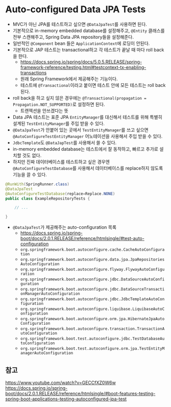 # Auto-configured Data JPA Tests

- MVC가 아닌 JPA를 테스트하고 싶으면 ```@DataJpaTest```를 사용하면 된다.
- 기본적으로 in-memory embedded database를 설정해주고, ```@Entity``` 클래스를 전부 스캔해주고,
Spring Data JPA repository들을 설정해준다.
- 일반적인 ```@Component``` bean 들은 ```ApplicationContext```에 로딩이 안된다.
- 기본적으로 JAP 테스트는 transactional하고 각 테스트가 끝날 때 마다 roll back을 한다.
    - https://docs.spring.io/spring/docs/5.0.5.RELEASE/spring-framework-reference/testing.html#testcontext-tx-enabling-transactions
    - 원래 Spring Framework에서 제공해주는 기능이다.
    - 테스트에 ```@Transactional```이라고 붙이면 테스트 안에 모든 테스트는 roll back 된다.
- roll back을 하고 싶지 않은 경우에는 ```@Transactional(propagation = Propagation.NOT_SUPPORTED)```로 설정하면 된다.
    - 트랜젝션을 안쓰겠다는 뜻
- Data JPA 테스트는 표준 JPA ```EntityManager```를 대신해서 테스트를 위해 특별히 설계된
```TestEntityManager```를 주입 받을 수 있다.
- ```@DataJpaTest```가 안붙어 있는 곳에서 ```TestEntityManager```를 쓰고 싶으면
```@AutoConfigureTestEntityManager``` 어노테이션을 사용해서 주입 받을 수 있다.
- ```JdbcTemplate```도 ```@DataJapTest```를 사용해서 쓸 수 있다.
- in-memory embedded database는 테스트에서 잘 동작하고, 빠르고 추가로 설치할 것도 없다.
- 하지만 진짜 데이터베이스를 테스트하고 싶은 경우엔 ```@AutoConfigureTestDatabase```를 사용해서 데이터베이스를 replace하지 않도록 기능을 끌 수 있다.
```java
@RunWith(SpringRunner.class)
@DataJpaTest
@AutoConfigureTestDatabase(replace=Replace.NONE)
public class ExampleRepositoryTests {

	// ...

}
```
- ```@DataJpaTest```가 제공해주는 auto-configuration 목록
    - https://docs.spring.io/spring-boot/docs/2.0.1.RELEASE/reference/htmlsingle/#test-auto-configuration
    - ```org.springframework.boot.autoconfigure.cache.CacheAutoConfiguration```
    - ```org.springframework.boot.autoconfigure.data.jpa.JpaRepositoriesAutoConfiguration```
    - ```org.springframework.boot.autoconfigure.flyway.FlywayAutoConfiguration```
    - ```org.springframework.boot.autoconfigure.jdbc.DataSourceAutoConfiguration```
    - ```org.springframework.boot.autoconfigure.jdbc.DataSourceTransactionManagerAutoConfiguration```
    - ```org.springframework.boot.autoconfigure.jdbc.JdbcTemplateAutoConfiguration```
    - ```org.springframework.boot.autoconfigure.liquibase.LiquibaseAutoConfiguration```
    - ```org.springframework.boot.autoconfigure.orm.jpa.HibernateJpaAutoConfiguration```
    - ```org.springframework.boot.autoconfigure.transaction.TransactionAutoConfiguration```
    - ```org.springframework.boot.test.autoconfigure.jdbc.TestDatabaseAutoConfiguration```
    - ```org.springframework.boot.test.autoconfigure.orm.jpa.TestEntityManagerAutoConfiguration```

## 참고
https://www.youtube.com/watch?v=GECCfXZ0W6w
https://docs.spring.io/spring-boot/docs/2.0.1.RELEASE/reference/htmlsingle/#boot-features-testing-spring-boot-applications-testing-autoconfigured-jpa-test
